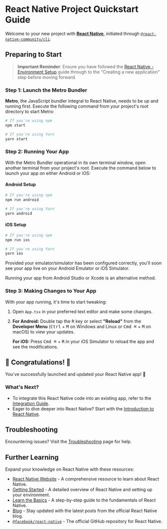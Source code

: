 
# React Native Project Quickstart Guide

Welcome to your new project with [**React Native**](https://reactnative.dev), initiated through [`@react-native-community/cli`](https://github.com/react-native-community/cli).

## Preparing to Start

> **Important Reminder**: Ensure you have followed the [React Native - Environment Setup](https://reactnative.dev/docs/environment-setup) guide through to the "Creating a new application" step before moving forward.

### Step 1: Launch the Metro Bundler

**Metro**, the JavaScript bundler integral to React Native, needs to be up and running first. Execute the following command from your project's root directory to start Metro:

```bash
# If you're using npm
npm start

# If you're using Yarn
yarn start
```

### Step 2: Running Your App

With the Metro Bundler operational in its own terminal window, open another terminal from your project's root. Execute the command below to launch your app on either Android or iOS:

#### Android Setup

```bash
# If you're using npm
npm run android

# If you're using Yarn
yarn android
```

#### iOS Setup

```bash
# If you're using npm
npm run ios

# If you're using Yarn
yarn ios
```

Provided your emulator/simulator has been configured correctly, you'll soon see your app live on your Android Emulator or iOS Simulator.

Running your app from Android Studio or Xcode is an alternative method.

### Step 3: Making Changes to Your App

With your app running, it's time to start tweaking:

1. Open `App.tsx` in your preferred text editor and make some changes.
2. **For Android:** Double tap the <kbd>R</kbd> key or select **"Reload"** from the **Developer Menu** (<kbd>Ctrl</kbd> + <kbd>M</kbd> on Windows and Linux or <kbd>Cmd ⌘</kbd> + <kbd>M</kbd> on macOS) to view your updates.
   
   **For iOS:** Press <kbd>Cmd ⌘</kbd> + <kbd>R</kbd> in your iOS Simulator to reload the app and see the modifications.

## :tada: Congratulations! :tada:

You've successfully launched and updated your React Native app! :partying_face:

### What's Next?

- To integrate this React Native code into an existing app, refer to the [Integration Guide](https://reactnative.dev/docs/integration-with-existing-apps).
- Eager to dive deeper into React Native? Start with the [Introduction to React Native](https://reactnative.dev/docs/getting-started).

## Troubleshooting

Encountering issues? Visit the [Troubleshooting](https://reactnative.dev/docs/troubleshooting) page for help.

## Further Learning

Expand your knowledge on React Native with these resources:

- [React Native Website](https://reactnative.dev) - A comprehensive resource to learn about React Native.
- [Getting Started](https://reactnative.dev/docs/environment-setup) - A detailed overview of React Native and setting up your environment.
- [Learn the Basics](https://reactnative.dev/docs/getting-started) - A step-by-step guide to the fundamentals of React Native.
- [Blog](https://reactnative.dev/blog) - Stay updated with the latest posts from the official React Native blog.
- [`@facebook/react-native`](https://github.com/facebook/react-native) - The official GitHub repository for React Native.
